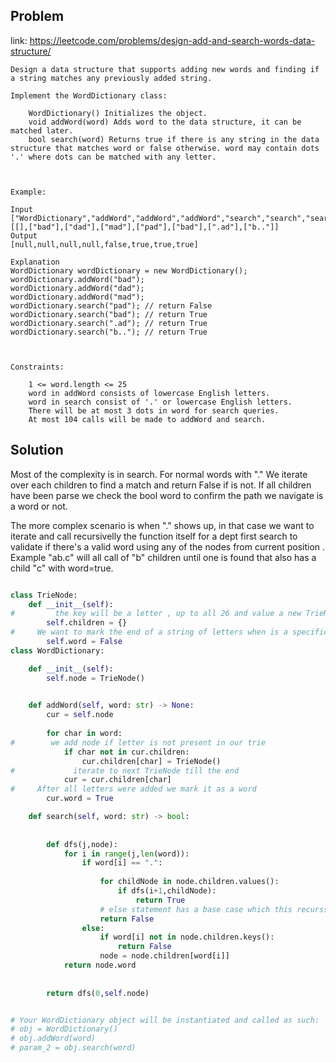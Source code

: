
## Problem

link: https://leetcode.com/problems/design-add-and-search-words-data-structure/

```
Design a data structure that supports adding new words and finding if a string matches any previously added string.

Implement the WordDictionary class:

    WordDictionary() Initializes the object.
    void addWord(word) Adds word to the data structure, it can be matched later.
    bool search(word) Returns true if there is any string in the data structure that matches word or false otherwise. word may contain dots '.' where dots can be matched with any letter.

 

Example:

Input
["WordDictionary","addWord","addWord","addWord","search","search","search","search"]
[[],["bad"],["dad"],["mad"],["pad"],["bad"],[".ad"],["b.."]]
Output
[null,null,null,null,false,true,true,true]

Explanation
WordDictionary wordDictionary = new WordDictionary();
wordDictionary.addWord("bad");
wordDictionary.addWord("dad");
wordDictionary.addWord("mad");
wordDictionary.search("pad"); // return False
wordDictionary.search("bad"); // return True
wordDictionary.search(".ad"); // return True
wordDictionary.search("b.."); // return True

 

Constraints:

    1 <= word.length <= 25
    word in addWord consists of lowercase English letters.
    word in search consist of '.' or lowercase English letters.
    There will be at most 3 dots in word for search queries.
    At most 104 calls will be made to addWord and search.
```

## Solution

Most of the complexity is in search. For normal words with "." We iterate over each children to find a match and return False if is not. If all children have been parse we check the bool word to confirm the path we navigate is a word or not. 

The more complex scenario is when "." shows up, in that case we  want to iterate and call recursivelly the function itself for a dept first search to validate if there's a valid word using any of the nodes from current position . Example "ab.c" will all call of "b" children until one is found that also has a child "c" with word=true.

```python

class TrieNode:
    def __init__(self):
#         the key will be a letter , up to all 26 and value a new TrieNode
        self.children = {}
#     We want to mark the end of a string of letters when is a specific word that has been added
        self.word = False
class WordDictionary:

    def __init__(self):
        self.node = TrieNode()
        

    def addWord(self, word: str) -> None:
        cur = self.node
        
        for char in word:
#        we add node if letter is not present in our trie
            if char not in cur.children:
                cur.children[char] = TrieNode()
#             iterate to next TrieNode till the end
            cur = cur.children[char]
#     After all letters were added we mark it as a word
        cur.word = True

    def search(self, word: str) -> bool:
        
        
        def dfs(j,node):
            for i in range(j,len(word)):
                if word[i] == ".":
                    
                    for childNode in node.children.values():
                        if dfs(i+1,childNode): 
                            return True
                    # else statement has a base case which this recurssion should eventually hit. So we want to bubble them up here too 
                    return False
                else:
                    if word[i] not in node.children.keys():
                        return False
                    node = node.children[word[i]]
            return node.word
        
        
        return dfs(0,self.node)


# Your WordDictionary object will be instantiated and called as such:
# obj = WordDictionary()
# obj.addWord(word)
# param_2 = obj.search(word)
```